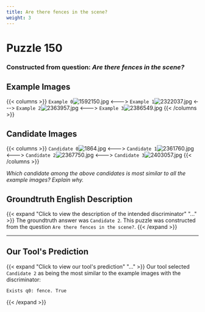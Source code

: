 ```yaml
---
title: Are there fences in the scene?
weight: 3
---
```


# Puzzle 150
### Constructed from question: _Are there fences in the scene?_


## Example Images
{{< columns >}}
`Example 0`![1592150.jpg](/gqa_images/1592150.jpg)
<--->
`Example 1`![2322037.jpg](/gqa_images/2322037.jpg)
<--->
`Example 2`![2363957.jpg](/gqa_images/2363957.jpg)
<--->
`Example 3`![2386549.jpg](/gqa_images/2386549.jpg)
{{< /columns >}}

## Candidate Images
{{< columns >}}
`Candidate 0`![1864.jpg](/gqa_images/1864.jpg)
<--->
`Candidate 1`![2361760.jpg](/gqa_images/2361760.jpg)
<--->
`Candidate 2`![2367750.jpg](/gqa_images/2367750.jpg)
<--->
`Candidate 3`![2403057.jpg](/gqa_images/2403057.jpg)
{{< /columns >}}

*Which candidate among the above candidates is most similar to all the example images? Explain why.*

## Groundtruth English Description

{{< expand "Click to view the description of the intended discriminator" "..." >}}
The groundtruth answer was `Candidate 2`. This puzzle was constructed from the question `Are there fences in the scene?`.
{{< /expand >}}

---

## Our Tool's Prediction

{{< expand "Click to view our tool's prediction" "..." >}}
Our tool selected `Candidate 2` as being the most similar to the example images with the discriminator:
```plaintext
Exists q0: fence. True
```
{{< /expand >}}
